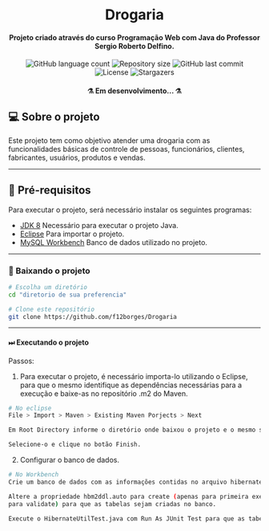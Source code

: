 <h1 align="center">
    Drogaria
</h1>

<h4 align="center">
    Projeto criado através do curso Programação Web com Java do Professor Sergio Roberto Delfino.
</h4>

<p align="center">
  <img alt="GitHub language count" src="https://img.shields.io/github/languages/count/f12borges/Drogaria">
  <img alt="Repository size" src="https://img.shields.io/github/repo-size/f12borges/Drogaria?color=yellow">
  <img alt="GitHub last commit" src="https://img.shields.io/github/last-commit/f12borges/Drogaria?color=red">    
  <img alt="License" src="https://img.shields.io/github/license/f12borges/Drogaria?color=brightgreen">
  <img alt="Stargazers" src="https://img.shields.io/github/stars/f12borges/Drogaria?style=social">
  </p>

<h4 align="center">
	⚗ Em desenvolvimento... ⚗
</h4>


## 💻 Sobre o projeto
Este projeto tem como objetivo atender uma drogaria com as funcionalidades básicas de controle de pessoas, funcionários, clientes, fabricantes, usuários, produtos e vendas.

---

## 🔗 Pré-requisitos

Para executar o projeto, será necessário instalar os seguintes programas:

- [JDK 8](http://www.oracle.com/technetwork/java/javase/downloads/jdk10-downloads-4416644.html) Necessário para executar o projeto Java.
- [Eclipse](https://www.eclipse.org/downloads/packages/release/2021-03/r/eclipse-ide-java-developers) Para importar o projeto.
- [MySQL Workbench](https://dev.mysql.com/downloads/windows/installer/8.0.html) Banco de dados utilizado no projeto.

---

### 💽 Baixando o projeto

```bash
# Escolha um diretório
cd "diretorio de sua preferencia"

# Clone este repositório
git clone https://github.com/f12borges/Drogaria
```

---

#### ⏭ Executando o projeto

Passos:
1. Para executar o projeto, é necessário importa-lo utilizando o Eclipse, para que o mesmo identifique as dependências necessárias para a execução e baixe-as no repositório .m2 do Maven.

```bash
# No eclipse
File > Import > Maven > Existing Maven Porjects > Next

Em Root Directory informe o diretório onde baixou o projeto e o mesmo será apresentado para importação.

Selecione-o e clique no botão Finish.
```

2. Configurar o banco de dados.

```bash
# No Workbench
Crie um banco de dados com as informações contidas no arquivo hibernate.cfg.xml.

Altere a propriedade hbm2ddl.auto para create (apenas para primeira execução e depois volte
para validate) para que as tabelas sejam criadas no banco.

Execute o HibernateUtilTest.java com Run As JUnit Test para que as tabelas sejam criadas.
```
